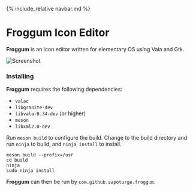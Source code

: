 {% include_relative navbar.md %}

# Froggum Icon Editor

**Froggum** is an icon editor written for elementary OS using Vala and Gtk.

![Screenshot](https://github.com/sapoturge/froggum/raw/master/screenshot.png)

### Installing

**Froggum** requires the following dependencies:

 * `valac`
 * `libgranite-dev`
 * `libvala-0.34-dev` (or higher)
 * `meson`
 * `libxml2.0-dev`

Run `meson build` to configure the build. Change to the build directory and
run `ninja` to build, and `ninja install` to install.

```
meson build --prefix=/usr
cd build
ninja
sudo ninja install
```

**Froggum** can then be run by `com.github.sapoturge.froggum`.

